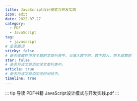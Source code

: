 ```yaml
---
title: JavaScript设计模式与开发实践
icon: edit
date: 2022-07-27
category:
  - PDF
  - JavaScript
tag:
  - javascript
# 是否置顶
sticky: false
# 是否收藏在博客主题的文章列表中。当填入数字时，数字越大，排名越靠前
star: false
# 是否将该文章添加至文章列表中。
article: true
# 是否将该文章添加至时间线中。
timeline: true
---
```

::: tip 导读
PDF书籍 JavaScript设计模式与开发实践.pdf
:::
<!-- more -->


<PDF url="https://lc-gluttony.s3.amazonaws.com/LfQUMiHwWA4l/l2D0pmgej3j4xOhfSYXpylhNTSkJeuHo/JavaScript%E8%AE%BE%E8%AE%A1%E6%A8%A1%E5%BC%8F%E4%B8%8E%E5%BC%80%E5%8F%91%E5%AE%9E%E8%B7%B5.pdf" :toolbar="false"/>